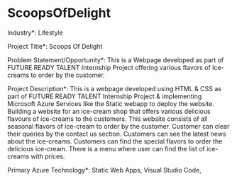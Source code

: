 # ScoopsOfDelight

Industry*: Lifestyle

Project Title*: Scoops Of Delight

Problem Statement/Opportunity*: This is a Webpage developed as part of FUTURE READY TALENT Internship Project offering various flavors of Ice-creams to order by the customer.

Project Description*:
This is a webpage developed using HTML & CSS as part of FUTURE READY TALENT Internship Project & implementing Microsoft Azure Services like the Static webapp to deploy the website. Building a website for an ice-cream shop that offers various delicious flavours of ice-creams to the customers. This website consists of all seasonal flavors of ice-cream to order by the customer. Customer can clear their queries by the contact us section. Customers can see the latest news about the ice-creams. Customers can find the special flavors to order the delicious ice-cream. There is a menu where user can find the list of ice-creams with prices.

Primary Azure Technology*: Static Web Apps, Visual Studio Code,
